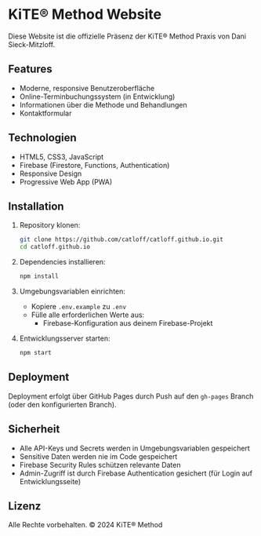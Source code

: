 # KiTE® Method Website

Diese Website ist die offizielle Präsenz der KiTE® Method Praxis von Dani Sieck-Mitzloff.

## Features

- Moderne, responsive Benutzeroberfläche
- Online-Terminbuchungssystem (in Entwicklung)
- Informationen über die Methode und Behandlungen
- Kontaktformular

## Technologien

- HTML5, CSS3, JavaScript
- Firebase (Firestore, Functions, Authentication)
- Responsive Design
- Progressive Web App (PWA)

## Installation

1. Repository klonen:
   ```bash
   git clone https://github.com/catloff/catloff.github.io.git
   cd catloff.github.io
   ```

2. Dependencies installieren:
   ```bash
   npm install
   ```

3. Umgebungsvariablen einrichten:
   - Kopiere `.env.example` zu `.env`
   - Fülle alle erforderlichen Werte aus:
     - Firebase-Konfiguration aus deinem Firebase-Projekt

4. Entwicklungsserver starten:
   ```bash
   npm start
   ```

## Deployment

Deployment erfolgt über GitHub Pages durch Push auf den `gh-pages` Branch (oder den konfigurierten Branch).

## Sicherheit

- Alle API-Keys und Secrets werden in Umgebungsvariablen gespeichert
- Sensitive Daten werden nie im Code gespeichert
- Firebase Security Rules schützen relevante Daten
- Admin-Zugriff ist durch Firebase Authentication gesichert (für Login auf Entwicklungsseite)

## Lizenz

Alle Rechte vorbehalten. © 2024 KiTE® Method 